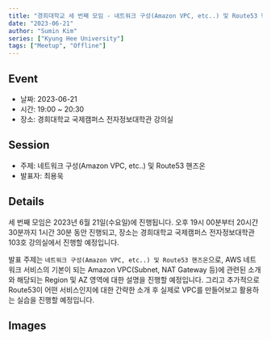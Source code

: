 ```yaml
---
title: "경희대학교 세 번째 모임 - 네트워크 구성(Amazon VPC, etc..) 및 Route53 핸즈온"
date: "2023-06-21"
author: "Sumin Kim"
series: ["Kyung Hee University"]
tags: ["Meetup", "Offline"]
---
```


## Event

- 날짜: 2023-06-21
- 시간: 19:00 ~ 20:30
- 장소: 경희대학교 국제캠퍼스 전자정보대학관 강의실

## Session

- 주제: 네트워크 구성(Amazon VPC, etc..) 및 Route53 핸즈온
- 발표자: 최용욱

## Details

세 번째 모임은 2023년 6월 21일(수요일)에 진행됩니다.
오후 19시 00분부터 20시간 30분까지 1시간 30분 동안 진행되고, 장소는 경희대학교 국제캠퍼스 전자정보대학관 103호 강의실에서 진행할 예정입니다.

발표 주제는 `네트워크 구성(Amazon VPC, etc..) 및 Route53 핸즈온`으로, AWS 네트워크 서비스의 기본이 되는 Amazon VPC(Subnet, NAT Gateway 등)에 관련된 소개와 해당되는 Region 및 AZ 영역에 대한 설명을 진행할 예정입니다. 그리고 추가적으로 Route53이 어떤 서비스인지에 대한 간략한 소개 후 실제로 VPC를 만들어보고 활용하는 실습을 진행할 예정입니다.

## Images
